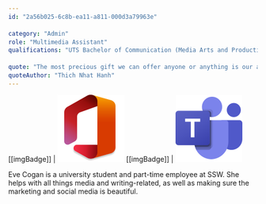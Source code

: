 ```yaml
---
id: "2a56b025-6c8b-ea11-a811-000d3a79963e"

category: "Admin"
role: "Multimedia Assistant"
qualifications: "UTS Bachelor of Communication (Media Arts and Production) Bachelor of Creative Intelligence and Innovation"

quote: "The most precious gift we can offer anyone or anything is our attention."
quoteAuthor: "Thich Nhat Hanh"
---
```


[Editing your profile]: https://github.com/SSWConsulting/SSW.People.Profiles/wiki/5.-Editing-profiles

[[imgBadge]] | ![Microsoft certification](../badges/Business-microsoft-office365.png)
[[imgBadge]] | ![Microsoft certification](../badges/Business-microsoft-office365-teams.png)

Eve Cogan is a university student and part-time employee at SSW. She helps with all things media and writing-related, as well as making sure the marketing and social media is beautiful.

